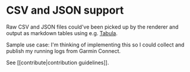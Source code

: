 # CSV and JSON support

Raw CSV and JSON files could've been picked up by the renderer and output as
markdown tables using e.g. [Tabula](https://github.com/aerosol/Tabula).

Sample use case: I'm thinking of implementing this so I could collect and publish my running logs from Garmin Connect.

See [[contribute|contribution guidelines]].
